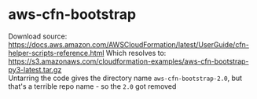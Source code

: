 # aws-cfn-bootstrap

Download source: https://docs.aws.amazon.com/AWSCloudFormation/latest/UserGuide/cfn-helper-scripts-reference.html
Which resolves to: https://s3.amazonaws.com/cloudformation-examples/aws-cfn-bootstrap-py3-latest.tar.gz  
Untarring the code gives the directory name `aws-cfn-bootstrap-2.0`, but that's a terrible repo name - so the `2.0` got removed
